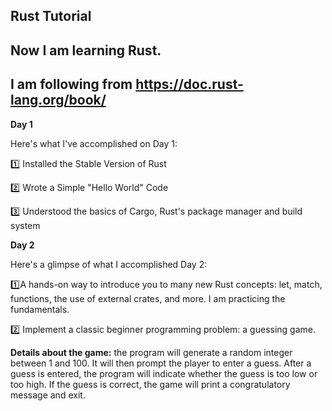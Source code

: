 ## Rust Tutorial

## Now I am learning Rust.

## I am following from https://doc.rust-lang.org/book/

**Day 1**

Here's what I've accomplished on Day 1:

1️⃣ Installed the Stable Version of Rust

2️⃣ Wrote a Simple "Hello World" Code

3️⃣ Understood the basics of Cargo, Rust's package manager and build system

**Day 2**

Here's a glimpse of what I accomplished Day 2:

1️⃣A hands-on way to introduce you to many new Rust concepts: let, match, functions, the use of external crates, and more. I am practicing the fundamentals.

2️⃣ Implement a classic beginner programming problem: a guessing game. 

**Details about the game:** the program will generate a random integer between 1 and 100. It will then prompt the player to enter a guess. After a guess is entered, the program will indicate whether the guess is too low or too high. If the guess is correct, the game will print a congratulatory message and exit.
